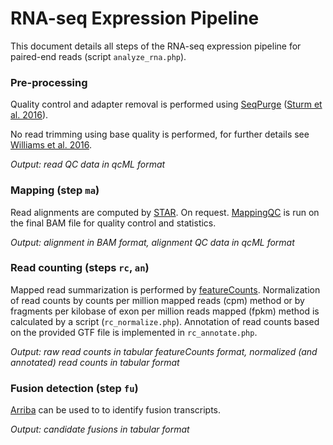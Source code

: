 # RNA-seq Expression Pipeline

This document details all steps of the RNA-seq expression pipeline for paired-end reads (script `analyze_rna.php`).

### Pre-processing

Quality control and adapter removal is performed using [SeqPurge](https://github.com/imgag/ngs-bits) 
([Sturm et al. 2016](https://bmcbioinformatics.biomedcentral.com/articles/10.1186/s12859-016-1069-7)).

No read trimming using base quality is performed, for further details see
[Williams et al. 2016](https://bmcbioinformatics.biomedcentral.com/articles/10.1186/s12859-016-0956-2).

_Output: read QC data in qcML format_

### Mapping (step `ma`)

Read alignments are computed by [STAR](https://github.com/alexdobin/STAR). On
request. [MappingQC](https://github.com/imgag/ngs-bits) is run on the final
BAM file for quality control and statistics.

_Output: alignment in BAM format, alignment QC data in qcML format_

### Read counting (steps `rc`, `an`)

Mapped read summarization is performed by
[featureCounts](http://bioinf.wehi.edu.au/featureCounts/). Normalization of read
counts by counts per million mapped reads (cpm) method or by fragments per
kilobase of exon per million reads mapped (fpkm) method is calculated by a
script (`rc_normalize.php`). Annotation of read counts based on the provided GTF
file is implemented in `rc_annotate.php`.

_Output: raw read counts in tabular featureCounts format, normalized (and
annotated) read counts in tabular format_

### Fusion detection (step `fu`)

[Arriba](https://github.com/suhrig/arriba) can be used to to identify fusion transcripts.

_Output: candidate fusions in tabular format_

